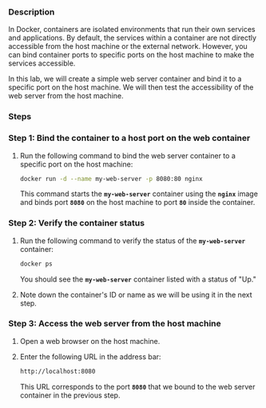### **Description**

In Docker, containers are isolated environments that run their own services and applications. By default, the services within a container are not directly accessible from the host machine or the external network. However, you can bind container ports to specific ports on the host machine to make the services accessible.

In this lab, we will create a simple web server container and bind it to a specific port on the host machine. We will then test the accessibility of the web server from the host machine.

### **Steps**

### Step 1: Bind the container to a host port on the web container

1. Run the following command to bind the web server container to a specific port on the host machine:
    
    ```bash
    docker run -d --name my-web-server -p 8080:80 nginx
    ```
    
    This command starts the **`my-web-server`** container using the **`nginx`** image and binds port **`8080`** on the host machine to port **`80`** inside the container.
    

### Step 2: Verify the container status

1. Run the following command to verify the status of the **`my-web-server`** container:
    
    ```bash
    docker ps
    ```
    
    You should see the **`my-web-server`** container listed with a status of "Up."
    
2. Note down the container's ID or name as we will be using it in the next step.

### Step 3: Access the web server from the host machine

1. Open a web browser on the host machine.
2. Enter the following URL in the address bar:
    
    ```bash
    http://localhost:8080
    ```
    
    This URL corresponds to the port **`8080`** that we bound to the web server container in the previous step.